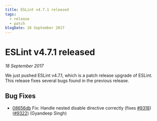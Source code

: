```yaml
---
title: ESLint v4.7.1 released
tags:
  - release
  - patch
blogDate: 18 September 2017
---
```

# ESLint v4.7.1 released

_18 September 2017_

We just pushed ESLint v4.7.1, which is a patch release upgrade of ESLint. This release fixes several bugs found in the previous release.










## Bug Fixes


* [08656db](https://github.com/eslint/eslint/commit/08656db) Fix: Handle nested disable directive correctly (fixes [#9318](https://github.com/eslint/eslint/issues/9318)) ([#9322](https://github.com/eslint/eslint/issues/9322)) (Gyandeep Singh)
